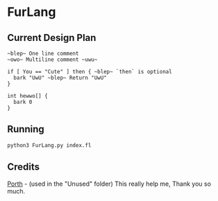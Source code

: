 # FurLang

## Current Design Plan

```
~blep~ One line comment
~owo~ Multiline comment ~uwu~

if [ You == "Cute" ] then { ~blep~ `then` is optional
  bark "UwU" ~blep~ Return "UwU"
}

int hewwo[] {
  bark 0
}

```

## Running

```bash
python3 FurLang.py index.fl
```

## Credits
[Porth](https://www.youtube.com/watch?v=8QP2fDBIxjM&list=PLpM-Dvs8t0VbMZA7wW9aR3EtBqe2kinu4&index=1) - (used in the "Unused" folder) This really help me, Thank you so much.